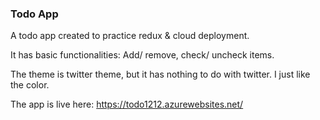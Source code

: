 ### Todo App

<!-- ## Overview -->

A todo app created to practice redux & cloud deployment.

It has basic functionalities: Add/ remove, check/ uncheck items. 

The theme is twitter theme, but it has nothing to do with twitter. I just like the color.

The app is live here: https://todo1212.azurewebsites.net/